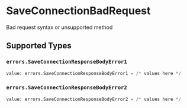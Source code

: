 # SaveConnectionBadRequest

Bad request syntax or unsupported method


## Supported Types

### `errors.SaveConnectionResponseBodyError1`

```python
value: errors.SaveConnectionResponseBodyError1 = /* values here */
```

### `errors.SaveConnectionResponseBodyError2`

```python
value: errors.SaveConnectionResponseBodyError2 = /* values here */
```


